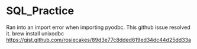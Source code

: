 # SQL_Practice

Ran into an import error when importing pyodbc. This github issue resolved it.
brew install unixodbc
https://gist.github.com/rosiecakes/89d3e77c8dded619ed34dc44d25dd33a
